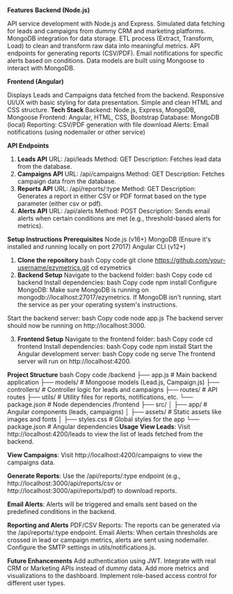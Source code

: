 **Features**
**Backend (Node.js)**

API service development with Node.js and Express.
Simulated data fetching for leads and campaigns from dummy CRM and marketing platforms.
MongoDB integration for data storage.
ETL process (Extract, Transform, Load) to clean and transform raw data into meaningful metrics.
API endpoints for generating reports (CSV/PDF).
Email notifications for specific alerts based on conditions.
Data models are built using Mongoose to interact with MongoDB.


**Frontend (Angular)**

Displays Leads and Campaigns data fetched from the backend.
Responsive UI/UX with basic styling for data presentation.
Simple and clean HTML and CSS structure.
**Tech Stack**
Backend: Node.js, Express, MongoDB, Mongoose
Frontend: Angular, HTML, CSS, Bootstrap
Database: MongoDB (local)
Reporting: CSV/PDF generation with file download
Alerts: Email notifications (using nodemailer or other service)


**API Endpoints**
1. **Leads API**
URL: /api/leads
Method: GET
Description: Fetches lead data from the database.
2. **Campaigns API**
URL: /api/campaigns
Method: GET
Description: Fetches campaign data from the database.
3. **Reports API**
URL: /api/reports/:type
Method: GET
Description: Generates a report in either CSV or PDF format based on the type parameter (either csv or pdf).
4. **Alerts API**
URL: /api/alerts
Method: POST
Description: Sends email alerts when certain conditions are met (e.g., threshold-based alerts for metrics).

**Setup Instructions**
**Prerequisites**
Node.js (v16+)
MongoDB (Ensure it's installed and running locally on port 27017)
Angular CLI (v12+)

1. **Clone the repository**
bash
Copy code
git clone https://github.com/your-username/ezymetrics.git
cd ezymetrics
2. **Backend Setup**
Navigate to the backend folder:
bash
Copy code
cd backend
Install dependencies:
bash
Copy code
npm install
Configure MongoDB:
Make sure MongoDB is running on mongodb://localhost:27017/ezymetrics. If MongoDB isn't running, start the service as per your operating system's instructions.

Start the backend server:
bash
Copy code
node app.js
The backend server should now be running on http://localhost:3000.

3. **Frontend Setup**
Navigate to the frontend folder:
bash
Copy code
cd frontend
Install dependencies:
bash
Copy code
npm install
Start the Angular development server:
bash
Copy code
ng serve
The frontend server will run on http://localhost:4200.

**Project Structure**
bash
Copy code
/backend
    ├── app.js              # Main backend application
    ├── models/             # Mongoose models (Lead.js, Campaign.js)
    ├── controllers/        # Controller logic for leads and campaigns
    ├── routes/             # API routes
    ├── utils/              # Utility files for reports, notifications, etc.
    └── package.json        # Node dependencies
/frontend
    ├── src/
    │   ├── app/            # Angular components (leads, campaigns)
    │   ├── assets/         # Static assets like images and fonts
    │   ├── styles.css      # Global styles for the app
    └── package.json        # Angular dependencies
**Usage**
**View Leads**: Visit http://localhost:4200/leads to view the list of leads fetched from the backend.

**View Campaigns**: Visit http://localhost:4200/campaigns to view the campaigns data.

**Generate Reports**: Use the /api/reports/:type endpoint (e.g., http://localhost:3000/api/reports/csv or http://localhost:3000/api/reports/pdf) to download reports.

**Email Alerts**: Alerts will be triggered and emails sent based on the predefined conditions in the backend.

**Reporting and Alerts**
PDF/CSV Reports: The reports can be generated via the /api/reports/:type endpoint.
Email Alerts: When certain thresholds are crossed in lead or campaign metrics, alerts are sent using nodemailer. Configure the SMTP settings in utils/notifications.js.

**Future Enhancements**
Add authentication using JWT.
Integrate with real CRM or Marketing APIs instead of dummy data.
Add more metrics and visualizations to the dashboard.
Implement role-based access control for different user types.
